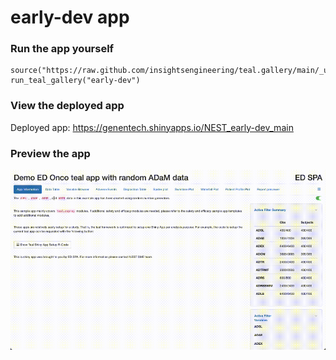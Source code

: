 
<!-- Generated by app_readme_template.Rmd and generate_app_readme.R: do not edit by hand-->

# early-dev app

### Run the app yourself

    source("https://raw.github.com/insightsengineering/teal.gallery/main/_utils.R")
    run_teal_gallery("early-dev")

### View the deployed app

Deployed app: <https://genentech.shinyapps.io/NEST_early-dev_main>

### Preview the app

![](assets/img/early-dev.gif)<!-- -->
